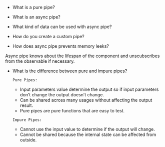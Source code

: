 
* What is a pure pipe?
* What is an async pipe?
* What kind of data can be used with async pipe?
* How do you create a custom pipe?

* How does async pipe prevents memory leeks?

Async pipe knows about the lifespan of the component and unscubscribes from the observable if necessary. 

* What is the difference between pure and impure pipes?

  `Pure Pipes:`

  * Input parameters value determine the output so if input parameters don’t change the output doesn’t change.
  * Can be shared across many usages without affecting the output result.
  * Pure pipes are pure functions that are easy to test.

  `Impure Pipes:`

  * Cannot use the input value to determine if the output will change.
  * Cannot be shared because the internal state can be affected from outside.


